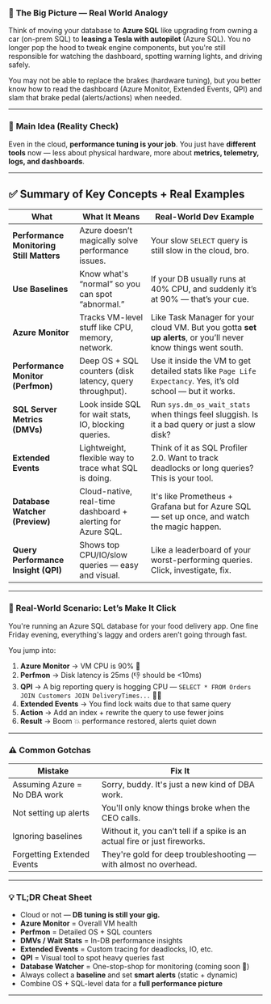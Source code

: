 ### 🧠 **The Big Picture — Real World Analogy**

Think of moving your database to **Azure SQL** like upgrading from owning a car (on-prem SQL) to **leasing a Tesla with autopilot** (Azure SQL). You no longer pop the hood to tweak engine components, but you're still responsible for watching the dashboard, spotting warning lights, and driving safely.

You may not be able to replace the brakes (hardware tuning), but you better know how to read the dashboard (Azure Monitor, Extended Events, QPI) and slam that brake pedal (alerts/actions) when needed.

---

### 📌 **Main Idea (Reality Check)**

Even in the cloud, **performance tuning is your job**. You just have **different tools** now — less about physical hardware, more about **metrics, telemetry, logs, and dashboards**.

---

## ✅ Summary of Key Concepts + Real Examples

| **What**                                 | **What It Means**                                           | **Real-World Dev Example**                                                                                    |
| ---------------------------------------- | ----------------------------------------------------------- | ------------------------------------------------------------------------------------------------------------- |
| **Performance Monitoring Still Matters** | Azure doesn’t magically solve performance issues.           | Your slow `SELECT` query is still slow in the cloud, bro.                                                     |
| **Use Baselines**                        | Know what's “normal” so you can spot “abnormal.”            | If your DB usually runs at 40% CPU, and suddenly it’s at 90% — that’s your cue.                               |
| **Azure Monitor**                        | Tracks VM-level stuff like CPU, memory, network.            | Like Task Manager for your cloud VM. But you gotta **set up alerts**, or you’ll never know things went south. |
| **Performance Monitor (Perfmon)**        | Deep OS + SQL counters (disk latency, query throughput).    | Use it inside the VM to get detailed stats like `Page Life Expectancy`. Yes, it’s old school — but it works.  |
| **SQL Server Metrics (DMVs)**            | Look inside SQL for wait stats, IO, blocking queries.       | Run `sys.dm_os_wait_stats` when things feel sluggish. Is it a bad query or just a slow disk?                  |
| **Extended Events**                      | Lightweight, flexible way to trace what SQL is doing.       | Think of it as SQL Profiler 2.0. Want to track deadlocks or long queries? This is your tool.                  |
| **Database Watcher (Preview)**           | Cloud-native, real-time dashboard + alerting for Azure SQL. | It's like Prometheus + Grafana but for Azure SQL — set up once, and watch the magic happen.                   |
| **Query Performance Insight (QPI)**      | Shows top CPU/IO/slow queries — easy and visual.            | Like a leaderboard of your worst-performing queries. Click, investigate, fix.                                 |

---

### 🧪 Real-World Scenario: Let’s Make It Click

You're running an Azure SQL database for your food delivery app. One fine Friday evening, everything's laggy and orders aren’t going through fast.

You jump into:

1. **Azure Monitor** → VM CPU is 90% 😬
2. **Perfmon** → Disk latency is 25ms (👎 should be <10ms)
3. **QPI** → A big reporting query is hogging CPU — `SELECT * FROM Orders JOIN Customers JOIN DeliveryTimes...` 😵‍💫
4. **Extended Events** → You find lock waits due to that same query
5. **Action** → Add an index + rewrite the query to use fewer joins
6. **Result** → Boom 💥 performance restored, alerts quiet down

---

### ⚠️ Common Gotchas

| Mistake                      | Fix It                                                                     |
| ---------------------------- | -------------------------------------------------------------------------- |
| Assuming Azure = No DBA work | Sorry, buddy. It's just a new kind of DBA work.                            |
| Not setting up alerts        | You'll only know things broke when the CEO calls.                          |
| Ignoring baselines           | Without it, you can’t tell if a spike is an actual fire or just fireworks. |
| Forgetting Extended Events   | They're gold for deep troubleshooting — with almost no overhead.           |

---

### 💡 TL;DR Cheat Sheet

- Cloud or not — **DB tuning is still your gig.**
- **Azure Monitor** = Overall VM health
- **Perfmon** = Detailed OS + SQL counters
- **DMVs / Wait Stats** = In-DB performance insights
- **Extended Events** = Custom tracing for deadlocks, IO, etc.
- **QPI** = Visual tool to spot heavy queries fast
- **Database Watcher** = One-stop-shop for monitoring (coming soon 🔮)
- Always collect a **baseline** and set **smart alerts** (static + dynamic)
- Combine OS + SQL-level data for a **full performance picture**

---

